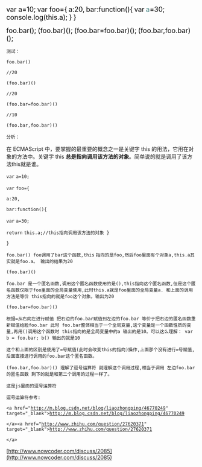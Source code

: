 <span style="color: rgb(0,0,0);background-color: rgb(255,255,255);font-size: 18px;">var a=10;</span> <span style="font-size: 18px;"></span> <span style="color: rgb(0,0,0);background-color: rgb(255,255,255);font-size: 18px;">var foo={</span> <span style="font-size: 18px;"></span> <span style="color: rgb(0,0,0);background-color: rgb(255,255,255);font-size: 18px;">a:20,</span> <span style="font-size: 18px;"></span> <span style="color: rgb(0,0,0);background-color: rgb(255,255,255);font-size: 18px;">bar:function(){</span> <span style="font-size: 18px;"></span> <span style="color: rgb(0,0,0);background-color: rgb(255,255,255);font-size: 18px;">var</span> <span style="font-size: 18px;"></span> <span style="color: rgb(69,131,131);background-color: rgb(255,255,255);font-size: 18px;">a</span><span style="color: rgb(0,0,0);background-color: rgb(255,255,255);font-size: 18px;">=30;</span> <span style="font-size: 18px;"></span> <span style="color: rgb(0,0,0);background-color: rgb(255,255,255);font-size: 18px;">console.log(this.a);</span> <span style="font-size: 18px;"></span> <span style="color: rgb(0,0,0);background-color: rgb(255,255,255);font-size: 18px;">}</span> <span style="font-size: 18px;"></span> <span style="color: rgb(0,0,0);background-color: rgb(255,255,255);font-size: 18px;">}</span>

<span style="color: rgb(0,0,0);background-color: rgb(255,255,255);font-size: 18px;">foo.bar();</span> <span style="font-size: 18px;"></span> <span style="color: rgb(0,0,0);background-color: rgb(255,255,255);font-size: 18px;">(foo.bar)();</span> <span style="font-size: 18px;"></span> <span style="color: rgb(0,0,0);background-color: rgb(255,255,255);font-size: 18px;">(foo.bar=foo.bar)();</span> <span style="font-size: 18px;"></span> <span style="color: rgb(0,0,0);background-color: rgb(255,255,255);font-size: 18px;">(foo.bar,foo.bar)();</span>

`测试：`

`foo.bar()`

`//20`

`(foo.bar)()`

`//20`

`(foo.bar=foo.bar)()`

`//10`

`(foo.bar,foo.bar)()`

`分析：`

在 ECMAScript 中，要掌握的最重要的概念之一是关键字 this 的用法，它用在对象的方法中。关键字 this **总是指向调用该方法的对象**。简单说的就是调用了该方法this就是谁。

`var` `a=10;`

`var` `foo={`

`a:20,`

`bar:function(){`

`var` `a=30;`

`return` `this.a;//this指向调用该方法的对象 }`

`}`

`foo.bar() foo调用了bar这个函数,this` `指向的是foo,然后foo里面有个对象a,this.a其实就是foo.a。 输出的结果为20`

`(foo.bar)()`

`foo.bar 是一个匿名函数,调用这个匿名函数使用的是(),this指向这个匿名函数,但是这个匿名函数仅限于foo里面的全局变量使用,此时this.a就是foo里面的全局变量a. 和上面的调用方法是等价 this指向的就是foo这个对象。输出为20`

`(foo.bar=foo.bar)()`

`根据=从右向左进行赋值 把右边的foo.bar赋值到左边的foo.bar 等价于把右边的匿名函数重新赋值给脸foo.bar 此时 foo.bar整体相当于一个全局变量,这个变量是一个函数性质的变量,再用()调用这个函数时 this指向的是全局变量中的a 输出的是10。可以这么理解： var` `b = foo.bar; b() 输出的就是10`

`这个和上面的区别是使用了=号赋值(此时会改变this的指向)操作,上面那个没有进行=号赋值,后面直接进行调用的foo.bar这个匿名函数。`

`(foo.bar,foo.bar)() 理解了逗号运算符 就理解这个调用过程,相当于调用 左边foo.bar的匿名函数 剩下的就是和第二个调用的过程一样了。`

`这是js里面的逗号运算符`

`逗号运算符参考:`

`<a href="`[`http://m.blog.csdn.net/blog/liaozhongping/46770249`](http://m.blog.csdn.net/blog/liaozhongping/46770249)`"` `target="_blank">`[`http://m.blog.csdn.net/blog/liaozhongping/46770249`](http://m.blog.csdn.net/blog/liaozhongping/46770249)

`</a><a href="`[`http://www.zhihu.com/question/27620371`](http://www.zhihu.com/question/27620371)`"` `target="_blank">`[`http://www.zhihu.com/question/27620371`](http://www.zhihu.com/question/27620371)

`</a>`

[http://www.nowcoder.com/discuss/2085](http://www.nowcoder.com/discuss/2085)